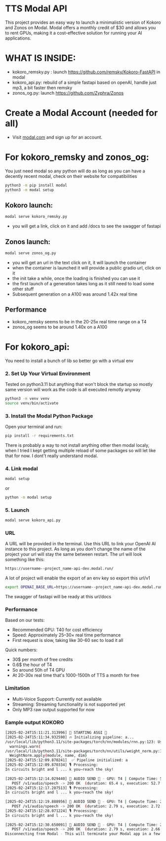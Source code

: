 # TTS Modal API

This project provides an easy way to launch a minimalistic version of Kokoro and Zonos on Modal. Modal offers a monthly credit of $30 and allows you to rent GPUs, making it a cost-effective solution for running your AI applications.

# WHAT IS INSIDE:
- kokoro_remsky.py : launch https://github.com/remsky/Kokoro-FastAPI in modal
- kokoro_api.py: rebuild of a simple fastapi based on openAI, handle just mp3, a bit faster then remsky
- zonos_og.py: launch https://github.com/Zyphra/Zonos

# Create a Modal Account (needed for all)
- Visit [modal.com](https://modal.com) and sign up for an account.

# For kokoro_remsky and zonos_og:
You just need modal so any python will do as long as you can have a decently recent modal, check on their website for compatibilities
```bash
python3 -m pip install modal
python3 -m modal setup
```

## Kokoro launch:
```bash
modal serve kokoro_remsky.py
```
- you will get a link, click on it and add /docs to see the swagger of fastapi

## Zonos launch:
```bash
modal serve zonos_og.py
```
- you will get an url in the text click on it, it will launch the container
- when the container is launched it will provide a public gradio url, click on it
- the init take a while, once the loading is finished you can use it
- the first launch of a generation takes long as it still need to load some other stuff
- Subsequent generation on a A100 was around 1.42x real time

## Performance
- kokoro_remsky seems to be in the 20-25x real time range  on a T4
- zonos_og seems to be around 1.40x on a A100


# For kokoro_api:
You need to install a bunch of lib so better go with a virtual env
### 2. Set Up Your Virtual Environment
Tested on python3.11 but anything that won't block the startup so mostly same version will work as the code is all executed remotly anyway
```bash
python3 -m venv venv
source venv/bin/activate
```
### 3. Install the Modal Python Package
Open your terminal and run:
```bash
pip install -r requirements.txt
```
There is probably a way to not install anything other then modal localy, when I tried I kept getting multiple reload of some packages so will let like that for now. I dont't really understand modal.
### 4. Link modal
```bash
modal setup
```
or
```bash
python -m modal setup
```
### 5. Launch
```bash
modal serve kokoro_api.py
```
### URL
A URL will be provided in the terminal. Use this URL to link your OpenAI AI instance to this project.
As long as you don't change the name of the project your url will stay the same between restart.
The url will look something like this:
```bash
https://username--project_name-api-dev.modal.run/
```
A lot of project will enable the export of an env key so export this url/v1
```bash
export OPENAI_BASE_URL=https://username--project_name-api-dev.modal.run/v1
```
The swagger of fastapi will be ready at this url/docs
### Performance

Based on our tests:

- Recommended GPU: T40 for cost efficiency
- Speed: Approximately 25–30× real time performance
- First request is slow, taking like 30-60 sec to load it all

Quick numbers:
- 30$ per month of free credits
- 0.6$ the hour of T4
- So around 50h of T4 GPU
- At 20-30x real time that's 1000-1500h of TTS a month for free

### Limitation
- Multi-Voice Support: Currently not available
- Streaming: Streaming functionality is not supported yet
- Only MP3 raw output supported for now

### Eample output KOKORO

```bash
[2025-02-24T15:11:21.313996] 💪 STARTING ASGI 💪
[2025-02-24T15:11:34.932590] 🔥 Initializing pipeline: a...
/usr/local/lib/python3.11/site-packages/torch/nn/modules/rnn.py:123: UserWarning: dropout option adds dropout after all but last recurrent layer, so non-zero dropout expects num_layers greater than 1, but got dropout=0.2 and num_layers=1
  warnings.warn(
/usr/local/lib/python3.11/site-packages/torch/nn/utils/weight_norm.py:143: FutureWarning: `torch.nn.utils.weight_norm` is deprecated in favor of `torch.nn.utils.parametrizations.weight_norm`.
  WeightNorm.apply(module, name, dim)
[2025-02-24T15:12:09.870241]  ✅ Pipeline initialized: a
[2025-02-24T15:12:09.870334] 🎙️ Processing: 
In circuits bright and l ... k you—reach the sky!
    
[2025-02-24T15:12:14.029440] 🎵 AUDIO SEND 🎵 - GPU: T4 | Compute Time: 52.61s | Speed Ratio: 1.39
   POST /v1/audio/speech -> 200 OK  (duration: 65.4 s, execution: 52.7 s)
[2025-02-24T15:12:17.287513] 🎙️ Processing: 
In circuits bright and l ... k you—reach the sky!
    
[2025-02-24T15:12:19.888956] 🎵 AUDIO SEND 🎵 - GPU: T4 | Compute Time: 2.68s | Speed Ratio: 27.37
   POST /v1/audio/speech -> 200 OK  (duration: 2.79 s, execution: 2.72 s)
[2025-02-24T15:12:28.071224] 🎙️ Processing: 
In circuits bright and l ... k you—reach the sky!
    
[2025-02-24T15:12:30.650091] 🎵 AUDIO SEND 🎵 - GPU: T4 | Compute Time: 2.62s | Speed Ratio: 27.93
   POST /v1/audio/speech -> 200 OK  (duration: 2.79 s, execution: 2.66 s)
Disconnecting from Modal - This will terminate your Modal app in a few seconds.
```
